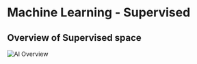 # Machine Learning - Supervised

## Overview of Supervised space
![AI Overview](../docs/images/ML-Sup.png)

